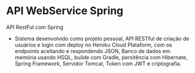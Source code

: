 # API WebService Spring

API RestFul com Spring

- Sistema desenvolvido como projeto pessoal, API RESTful de criação de usuários e login com deploy no Heroku Cloud Plataform, com os endpoints aceitando e respondendo JSON, Banco de dados em memória usando HSQL, builde com Gradle, persitência com Hibernate, Spring Framework, Servidor Tomcat, Token com JWT e criptografia.
